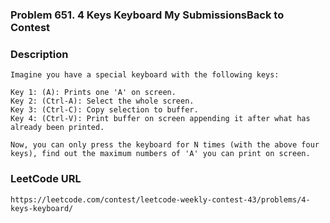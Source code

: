 ### Problem 651. 4 Keys Keyboard My SubmissionsBack to Contest

### Description
	Imagine you have a special keyboard with the following keys:

	Key 1: (A): Prints one 'A' on screen.
	Key 2: (Ctrl-A): Select the whole screen.
	Key 3: (Ctrl-C): Copy selection to buffer.
	Key 4: (Ctrl-V): Print buffer on screen appending it after what has already been printed.

	Now, you can only press the keyboard for N times (with the above four keys), find out the maximum numbers of 'A' you can print on screen.

### LeetCode URL
	https://leetcode.com/contest/leetcode-weekly-contest-43/problems/4-keys-keyboard/
